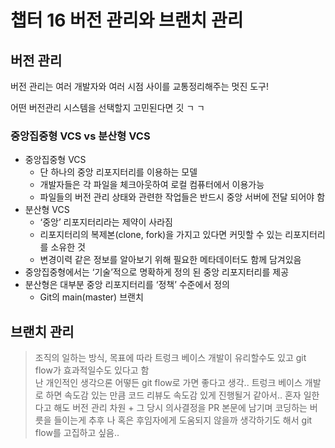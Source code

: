 # 챕터 16 버전 관리와 브랜치 관리

## 버전 관리

버전 관리는 여러 개발자와 여러 시점 사이를 교통정리해주는 멋진 도구!

어떤 버전관리 시스템을 선택할지 고민된다면 깃 ㄱ ㄱ

### 중앙집중형 VCS vs 분산형 VCS

- 중앙집중형 VCS
  - 단 하나의 중앙 리포지터리를 이용하는 모델
  - 개발자들은 각 파일을 체크아웃하여 로컬 컴퓨터에서 이용가능
  - 파일들의 버전 관리 상태와 관련한 작업들은 반드시 중앙 서버에 전달 되어야 함
- 분산형 VCS
  - ‘중앙’ 리포지터리라는 제약이 사라짐
  - 리포지터리의 복제본(clone, fork)을 가지고 있다면 커밋할 수 있는 리포지터리를 소유한 것
  - 변경이력 같은 정보를 알아보기 위해 필요한 메타데이터도 함께 담겨있음
- 중앙집중형에서는 ‘기술’적으로 명확하게 정의 된 중앙 리포지터리를 제공
- 분산형은 대부분 중앙 리포지터리를 ‘정책’ 수준에서 정의
  - Git의 main(master) 브랜치

## 브랜치 관리

> 조직의 일하는 방식, 목표에 따라 트렁크 베이스 개발이 유리할수도 있고 git flow가 효과적일수도 있다고 함   
> 난 개인적인 생각으론 어떻든 git flow로 가면 좋다고 생각.. 트렁크 베이스 개발로 하면 속도감 있는 만큼 코드 리뷰도 속도감 있게 진행될거 같아서..
> 혼자 일한다고 해도 버전 관리 차원 + 그 당시 의사결정을 PR 본문에 남기며 코딩하는 버릇을 들이는게 추후 나 혹은 후임자에게 도움되지 않을까 생각하기도 해서 git flow를 고집하고 싶음..
